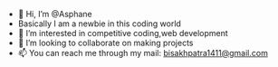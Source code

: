 - 👋 Hi, I’m @Asphane
- Basically I am a newbie in this coding world
- 👀 I’m interested in competitive coding,web development
- 💞️ I’m looking to collaborate on making projects
- 📫 You can reach me through my mail: bisakhpatra1411@gmail.com

<!---
Asphane/Asphane is a ✨ special ✨ repository because its `README.md` (this file) appears on your GitHub profile.
You can click the Preview link to take a look at your changes.
--->
